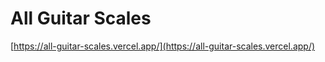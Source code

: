 # All Guitar Scales

[https://all-guitar-scales.vercel.app/](https://all-guitar-scales.vercel.app/)
